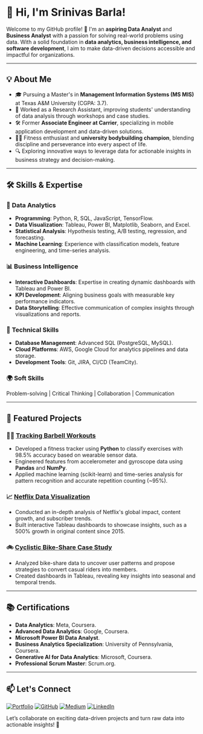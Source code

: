# 👋 Hi, I'm Srinivas Barla! 

Welcome to my GitHub profile! 🚀 I'm an **aspiring Data Analyst** and **Business Analyst** with a passion for solving real-world problems using data. With a solid foundation in **data analytics, business intelligence, and software development**, I aim to make data-driven decisions accessible and impactful for organizations.

---

## 💡 About Me

- 🎓 Pursuing a Master's in **Management Information Systems (MS MIS)** at Texas A&M University (CGPA: 3.7).
- 💬 Worked as a Research Assistant, improving students' understanding of data analysis through workshops and case studies.    
- 🛠️ Former **Associate Engineer at Carrier**, specializing in mobile application development and data-driven solutions.  
- 🏋️‍♂️ Fitness enthusiast and **university bodybuilding champion**, blending discipline and perseverance into every aspect of life.  
- 🔍 Exploring innovative ways to leverage data for actionable insights in business strategy and decision-making.  

---

## 🛠️ Skills & Expertise

### 🔢 **Data Analytics**
- **Programming**: Python, R, SQL, JavaScript, TensorFlow.  
- **Data Visualization**: Tableau, Power BI, Matplotlib, Seaborn, and Excel.  
- **Statistical Analysis**: Hypothesis testing, A/B testing, regression, and forecasting.  
- **Machine Learning**: Experience with classification models, feature engineering, and time-series analysis.  

### 📊 **Business Intelligence**
- **Interactive Dashboards**: Expertise in creating dynamic dashboards with Tableau and Power BI.  
- **KPI Development**: Aligning business goals with measurable key performance indicators.  
- **Data Storytelling**: Effective communication of complex insights through visualizations and reports.  

### 🧠 **Technical Skills**
- **Database Management**: Advanced SQL (PostgreSQL, MySQL).  
- **Cloud Platforms**: AWS, Google Cloud for analytics pipelines and data storage.  
- **Development Tools**: Git, JIRA, CI/CD (TeamCity).  

### 🌍 **Soft Skills**
Problem-solving | Critical Thinking | Collaboration | Communication  

---

## 🚀 Featured Projects

### 🏋️‍♂️ [Tracking Barbell Workouts](https://github.com/BarlaSrinivas/TrackingBarbellExercises)
- Developed a fitness tracker using **Python** to classify exercises with 98.5% accuracy based on wearable sensor data.  
- Engineered features from accelerometer and gyroscope data using **Pandas** and **NumPy**.  
- Applied machine learning (scikit-learn) and time-series analysis for pattern recognition and accurate repetition counting (~95%).

### 📈 [Netflix Data Visualization](https://github.com/BarlaSrinivas/netflix-data-visualization)
- Conducted an in-depth analysis of Netflix's global impact, content growth, and subscriber trends.  
- Built interactive Tableau dashboards to showcase insights, such as a 500% growth in original content since 2015.  

### 🚲 [Cyclistic Bike-Share Case Study](https://github.com/BarlaSrinivas/cyclistic-bike-share-case-study)
- Analyzed bike-share data to uncover user patterns and propose strategies to convert casual riders into members.  
- Created dashboards in Tableau, revealing key insights into seasonal and temporal trends.   

---

## 📚 Certifications

- **Data Analytics**: Meta, Coursera.  
- **Advanced Data Analytics**: Google, Coursera.  
- **Microsoft Power BI Data Analyst**.  
- **Business Analytics Specialization**: University of Pennsylvania, Coursera.  
- **Generative AI for Data Analytics**: Microsoft, Coursera.  
- **Professional Scrum Master**: Scrum.org.  

---

## 📫 Let's Connect

[![Portfolio](https://img.shields.io/badge/Portfolio-000000?style=for-the-badge&logo=About.me&logoColor=white)](http://BarlaSrinivas.github.io)
[![GitHub](https://img.shields.io/badge/GitHub-181717?style=for-the-badge&logo=GitHub&logoColor=white)](https://github.com/BarlaSrinivas)
[![Medium](https://img.shields.io/badge/Medium-12100E?style=for-the-badge&logo=Medium&logoColor=white)](https://medium.com/@srinivasbarla2000)
[![LinkedIn](https://img.shields.io/badge/LinkedIn-0077B5?style=for-the-badge&logo=LinkedIn&logoColor=white)](https://www.linkedin.com/in/srinivas-barla)


Let’s collaborate on exciting data-driven projects and turn raw data into actionable insights! 🎯  
